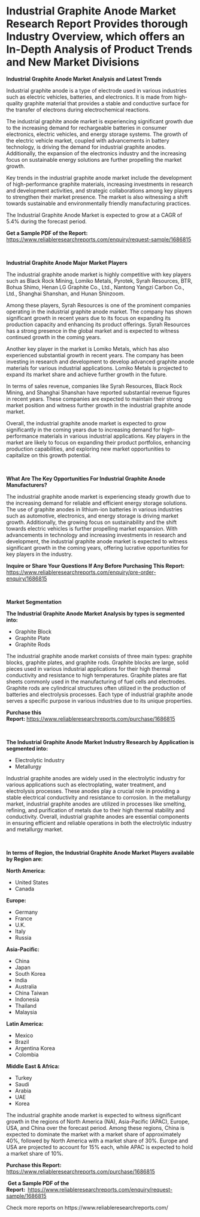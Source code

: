 <p><h1>Industrial Graphite Anode Market Research Report Provides thorough Industry Overview, which offers an In-Depth Analysis of Product Trends and New Market Divisions</h1></p><p><strong>Industrial Graphite Anode Market Analysis and Latest Trends</strong></p>
<p><p>Industrial graphite anode is a type of electrode used in various industries such as electric vehicles, batteries, and electronics. It is made from high-quality graphite material that provides a stable and conductive surface for the transfer of electrons during electrochemical reactions.</p><p>The industrial graphite anode market is experiencing significant growth due to the increasing demand for rechargeable batteries in consumer electronics, electric vehicles, and energy storage systems. The growth of the electric vehicle market, coupled with advancements in battery technology, is driving the demand for industrial graphite anodes. Additionally, the expansion of the electronics industry and the increasing focus on sustainable energy solutions are further propelling the market growth.</p><p>Key trends in the industrial graphite anode market include the development of high-performance graphite materials, increasing investments in research and development activities, and strategic collaborations among key players to strengthen their market presence. The market is also witnessing a shift towards sustainable and environmentally friendly manufacturing practices.</p><p>The Industrial Graphite Anode Market is expected to grow at a CAGR of 5.4% during the forecast period.</p></p>
<p><strong>Get a Sample PDF of the Report:&nbsp;</strong> <a href="https://www.reliableresearchreports.com/enquiry/request-sample/1686815">https://www.reliableresearchreports.com/enquiry/request-sample/1686815</a></p>
<p>&nbsp;</p>
<p><strong>Industrial Graphite Anode Major Market Players</strong></p>
<p><p>The industrial graphite anode market is highly competitive with key players such as Black Rock Mining, Lomiko Metals, Pyrotek, Syrah Resources, BTR, Bohua Shimo, Henan LG Graphite Co., Ltd., Nantong Yangzi Carbon Co., Ltd., Shanghai Shanshan, and Hunan Shinzoom.</p><p>Among these players, Syrah Resources is one of the prominent companies operating in the industrial graphite anode market. The company has shown significant growth in recent years due to its focus on expanding its production capacity and enhancing its product offerings. Syrah Resources has a strong presence in the global market and is expected to witness continued growth in the coming years.</p><p>Another key player in the market is Lomiko Metals, which has also experienced substantial growth in recent years. The company has been investing in research and development to develop advanced graphite anode materials for various industrial applications. Lomiko Metals is projected to expand its market share and achieve further growth in the future.</p><p>In terms of sales revenue, companies like Syrah Resources, Black Rock Mining, and Shanghai Shanshan have reported substantial revenue figures in recent years. These companies are expected to maintain their strong market position and witness further growth in the industrial graphite anode market.</p><p>Overall, the industrial graphite anode market is expected to grow significantly in the coming years due to increasing demand for high-performance materials in various industrial applications. Key players in the market are likely to focus on expanding their product portfolios, enhancing production capabilities, and exploring new market opportunities to capitalize on this growth potential.</p></p>
<p>&nbsp;</p>
<p><strong>What Are The Key Opportunities For Industrial Graphite Anode Manufacturers?</strong></p>
<p><p>The industrial graphite anode market is experiencing steady growth due to the increasing demand for reliable and efficient energy storage solutions. The use of graphite anodes in lithium-ion batteries in various industries such as automotive, electronics, and energy storage is driving market growth. Additionally, the growing focus on sustainability and the shift towards electric vehicles is further propelling market expansion. With advancements in technology and increasing investments in research and development, the industrial graphite anode market is expected to witness significant growth in the coming years, offering lucrative opportunities for key players in the industry.</p></p>
<p><strong>Inquire or Share Your Questions If Any Before Purchasing This Report:</strong> <a href="https://www.reliableresearchreports.com/enquiry/pre-order-enquiry/1686815">https://www.reliableresearchreports.com/enquiry/pre-order-enquiry/1686815</a></p>
<p>&nbsp;</p>
<p><strong>Market Segmentation</strong></p>
<p><strong>The Industrial Graphite Anode Market Analysis by types is segmented into:</strong></p>
<p><ul><li>Graphite Block</li><li>Graphite Plate</li><li>Graphite Rods</li></ul></p>
<p><p>The industrial graphite anode market consists of three main types: graphite blocks, graphite plates, and graphite rods. Graphite blocks are large, solid pieces used in various industrial applications for their high thermal conductivity and resistance to high temperatures. Graphite plates are flat sheets commonly used in the manufacturing of fuel cells and electrodes. Graphite rods are cylindrical structures often utilized in the production of batteries and electrolysis processes. Each type of industrial graphite anode serves a specific purpose in various industries due to its unique properties.</p></p>
<p><strong>Purchase this Report:&nbsp;</strong><a href="https://www.reliableresearchreports.com/purchase/1686815">https://www.reliableresearchreports.com/purchase/1686815</a></p>
<p>&nbsp;</p>
<p><strong>The Industrial Graphite Anode Market Industry Research by Application is segmented into:</strong></p>
<p><ul><li>Electrolytic Industry</li><li>Metallurgy</li></ul></p>
<p><p>Industrial graphite anodes are widely used in the electrolytic industry for various applications such as electroplating, water treatment, and electrolysis processes. These anodes play a crucial role in providing a stable electrical conductivity and resistance to corrosion. In the metallurgy market, industrial graphite anodes are utilized in processes like smelting, refining, and purification of metals due to their high thermal stability and conductivity. Overall, industrial graphite anodes are essential components in ensuring efficient and reliable operations in both the electrolytic industry and metallurgy market.</p></p>
<p>&nbsp;</p>
<p><strong>In terms of Region, the Industrial Graphite Anode Market Players available by Region are:</strong></p>
<p>
    <p> <strong> North America: </strong>
        <ul>
            <li>United States</li>
            <li>Canada</li>
        </ul>
        </p> 
    <p> <strong> Europe: </strong>
        <ul>
            <li>Germany</li>
            <li>France</li>
            <li>U.K.</li>
            <li>Italy</li>
            <li>Russia</li>
        </ul>
        </p> 
    <p> <strong> Asia-Pacific: </strong>
        <ul>
            <li>China</li>
            <li>Japan</li>
            <li>South Korea</li>
            <li>India</li>
            <li>Australia</li>
            <li>China Taiwan</li>
            <li>Indonesia</li>
            <li>Thailand</li>
            <li>Malaysia</li>
        </ul>
        </p> 
    <p> <strong> Latin America: </strong>
        <ul>
            <li>Mexico</li>
            <li>Brazil</li>
            <li>Argentina Korea</li>
            <li>Colombia</li>
        </ul>
        </p> 
    <p> <strong> Middle East & Africa: </strong>
        <ul>
            <li>Turkey</li>
            <li>Saudi</li>
            <li>Arabia</li>
            <li>UAE</li>
            <li>Korea</li>
        </ul>
    </p>
    </p>
<p><p>The industrial graphite anode market is expected to witness significant growth in the regions of North America (NA), Asia-Pacific (APAC), Europe, USA, and China over the forecast period. Among these regions, China is expected to dominate the market with a market share of approximately 40%, followed by North America with a market share of 30%. Europe and USA are projected to account for 15% each, while APAC is expected to hold a market share of 10%.</p></p>
<p><strong>Purchase this Report: </strong><a href="https://www.reliableresearchreports.com/purchase/1686815">https://www.reliableresearchreports.com/purchase/1686815</a></p>
<p>&nbsp;<strong>Get a Sample PDF of the Report:&nbsp;&nbsp;</strong><a href="https://www.reliableresearchreports.com/enquiry/request-sample/1686815">https://www.reliableresearchreports.com/enquiry/request-sample/1686815</a></p>
<p><strong></strong></p>
<p>Check more reports on https://www.reliableresearchreports.com/</p>
